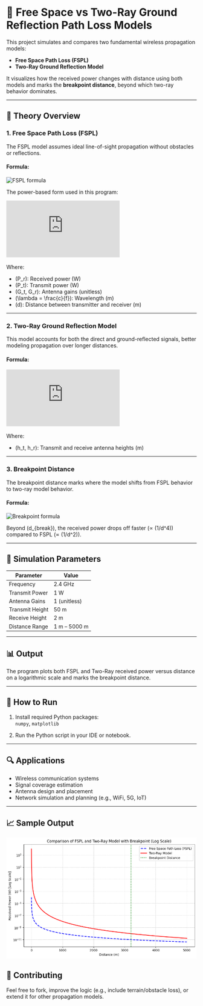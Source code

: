 # 📡 Free Space vs Two-Ray Ground Reflection Path Loss Models

This project simulates and compares two fundamental wireless propagation models:

- **Free Space Path Loss (FSPL)**
- **Two-Ray Ground Reflection Model**

It visualizes how the received power changes with distance using both models and marks the **breakpoint distance**, beyond which two-ray behavior dominates.

---

## 📘 Theory Overview

### 1. Free Space Path Loss (FSPL)

The FSPL model assumes ideal line-of-sight propagation without obstacles or reflections.

#### Formula:

![FSPL formula](https://latex.codecogs.com/png.latex?L_{fs}(dB)%20%3D%2020%20%5Clog_{10}(d)%20%2B%2020%20%5Clog_{10}(f)%20-%20147.55)

The power-based form used in this program:

![Power-based FSPL](https://latex.codecogs.com/png.latex?P_r%20%3D%20P_t%20%5Ccdot%20G_t%20%5Ccdot%20G_r%20%5Ccdot%20%5Cleft(%5Cfrac%7B%5Clambda%7D%7B4%5Cpi%20d%7D%5Cright)%5E2)

Where:  
- \(P_r\): Received power (W)  
- \(P_t\): Transmit power (W)  
- \(G_t, G_r\): Antenna gains (unitless)  
- \(\lambda = \frac{c}{f}\): Wavelength (m)  
- \(d\): Distance between transmitter and receiver (m)

---

### 2. Two-Ray Ground Reflection Model

This model accounts for both the direct and ground-reflected signals, better modeling propagation over longer distances.

#### Formula:

![Two-Ray formula](https://latex.codecogs.com/png.latex?P_r%20%3D%20%5Cfrac%7BP_t%20%5Ccdot%20G_t%20%5Ccdot%20G_r%20%5Ccdot%20h_t%5E2%20%5Ccdot%20h_r%5E2%7D%7Bd%5E4%7D)

Where:  
- \(h_t, h_r\): Transmit and receive antenna heights (m)

---

### 3. Breakpoint Distance

The breakpoint distance marks where the model shifts from FSPL behavior to two-ray model behavior.

#### Formula:

![Breakpoint formula](https://latex.codecogs.com/png.latex?d_{break}%20%3D%20%5Cfrac%7B4%20%5Ccdot%20h_t%20%5Ccdot%20h_r%7D%7B%5Clambda%7D)

Beyond \(d_{break}\), the received power drops off faster (∝ \(1/d^4\)) compared to FSPL (∝ \(1/d^2\)).

---

## 🧮 Simulation Parameters

| Parameter        | Value      |
|------------------|------------|
| Frequency        | 2.4 GHz    |
| Transmit Power   | 1 W        |
| Antenna Gains    | 1 (unitless) |
| Transmit Height  | 50 m       |
| Receive Height   | 2 m        |
| Distance Range   | 1 m – 5000 m |

---

## 📊 Output

The program plots both FSPL and Two-Ray received power versus distance on a logarithmic scale and marks the breakpoint distance.

---

## 📂 How to Run

1. Install required Python packages:  
   `numpy`, `matplotlib`

2. Run the Python script in your IDE or notebook.

---

## 🔍 Applications

- Wireless communication systems
- Signal coverage estimation
- Antenna design and placement
- Network simulation and planning (e.g., WiFi, 5G, IoT)

---

## 📈 Sample Output

![FSPL vs Two-Ray Model](fspl.png)


## 🤝 Contributing

Feel free to fork, improve the logic (e.g., include terrain/obstacle loss), or extend it for other propagation models.

